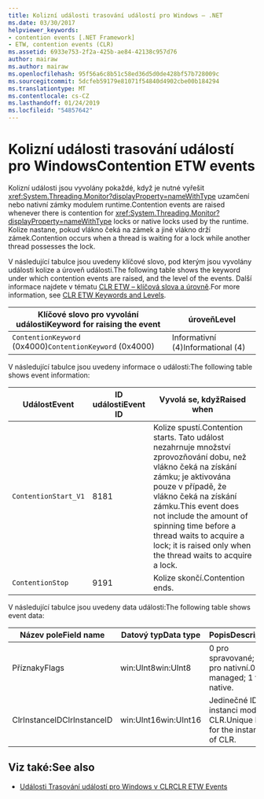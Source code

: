 ```yaml
---
title: Kolizní události trasování událostí pro Windows – .NET
ms.date: 03/30/2017
helpviewer_keywords:
- contention events [.NET Framework]
- ETW, contention events (CLR)
ms.assetid: 6933e753-2f2a-425b-ae84-42138c957d76
author: mairaw
ms.author: mairaw
ms.openlocfilehash: 95f56a6c8b51c58ed36d5d0de428bf57b728009c
ms.sourcegitcommit: 5dcfeb59179e81071f54840d4902cbe00b184294
ms.translationtype: MT
ms.contentlocale: cs-CZ
ms.lasthandoff: 01/24/2019
ms.locfileid: "54857642"
---
```

# <a name="contention-etw-events"></a><span data-ttu-id="eb7aa-102">Kolizní události trasování událostí pro Windows</span><span class="sxs-lookup"><span data-stu-id="eb7aa-102">Contention ETW events</span></span>

<span data-ttu-id="eb7aa-103">Kolizní události jsou vyvolány pokaždé, když je nutné vyřešit <xref:System.Threading.Monitor?displayProperty=nameWithType> uzamčení nebo nativní zámky modulem runtime.</span><span class="sxs-lookup"><span data-stu-id="eb7aa-103">Contention events are raised whenever there is contention for <xref:System.Threading.Monitor?displayProperty=nameWithType> locks or native locks used by the runtime.</span></span> <span data-ttu-id="eb7aa-104">Kolize nastane, pokud vlákno čeká na zámek a jiné vlákno drží zámek.</span><span class="sxs-lookup"><span data-stu-id="eb7aa-104">Contention occurs when a thread is waiting for a lock while another thread possesses the lock.</span></span>

<span data-ttu-id="eb7aa-105">V následující tabulce jsou uvedeny klíčové slovo, pod kterým jsou vyvolány události kolize a úroveň události.</span><span class="sxs-lookup"><span data-stu-id="eb7aa-105">The following table shows the keyword under which contention events are raised, and the level of the events.</span></span> <span data-ttu-id="eb7aa-106">Další informace najdete v tématu [CLR ETW – klíčová slova a úrovně](clr-etw-keywords-and-levels.md).</span><span class="sxs-lookup"><span data-stu-id="eb7aa-106">For more information, see [CLR ETW Keywords and Levels](clr-etw-keywords-and-levels.md).</span></span>

|<span data-ttu-id="eb7aa-107">Klíčové slovo pro vyvolání události</span><span class="sxs-lookup"><span data-stu-id="eb7aa-107">Keyword for raising the event</span></span>|<span data-ttu-id="eb7aa-108">úroveň</span><span class="sxs-lookup"><span data-stu-id="eb7aa-108">Level</span></span>|
|-----------------------------------|-----------|
|<span data-ttu-id="eb7aa-109">`ContentionKeyword` (0x4000)</span><span class="sxs-lookup"><span data-stu-id="eb7aa-109">`ContentionKeyword` (0x4000)</span></span>|<span data-ttu-id="eb7aa-110">Informativní (4)</span><span class="sxs-lookup"><span data-stu-id="eb7aa-110">Informational (4)</span></span>|

<span data-ttu-id="eb7aa-111">V následující tabulce jsou uvedeny informace o události:</span><span class="sxs-lookup"><span data-stu-id="eb7aa-111">The following table shows event information:</span></span>

|<span data-ttu-id="eb7aa-112">Událost</span><span class="sxs-lookup"><span data-stu-id="eb7aa-112">Event</span></span>|<span data-ttu-id="eb7aa-113">ID události</span><span class="sxs-lookup"><span data-stu-id="eb7aa-113">Event ID</span></span>|<span data-ttu-id="eb7aa-114">Vyvolá se, když</span><span class="sxs-lookup"><span data-stu-id="eb7aa-114">Raised when</span></span>|
|-----------|--------------|-----------------|
|`ContentionStart_V1`|<span data-ttu-id="eb7aa-115">81</span><span class="sxs-lookup"><span data-stu-id="eb7aa-115">81</span></span>|<span data-ttu-id="eb7aa-116">Kolize spustí.</span><span class="sxs-lookup"><span data-stu-id="eb7aa-116">Contention starts.</span></span> <span data-ttu-id="eb7aa-117">Tato událost nezahrnuje množství zprovozňování dobu, než vlákno čeká na získání zámku; je aktivována pouze v případě, že vlákno čeká na získání zámku.</span><span class="sxs-lookup"><span data-stu-id="eb7aa-117">This event does not include the amount of spinning time before a thread waits to acquire a lock; it is raised only when the thread waits to acquire a lock.</span></span>|
|`ContentionStop`|<span data-ttu-id="eb7aa-118">91</span><span class="sxs-lookup"><span data-stu-id="eb7aa-118">91</span></span>|<span data-ttu-id="eb7aa-119">Kolize skončí.</span><span class="sxs-lookup"><span data-stu-id="eb7aa-119">Contention ends.</span></span>|

<span data-ttu-id="eb7aa-120">V následující tabulce jsou uvedeny data události:</span><span class="sxs-lookup"><span data-stu-id="eb7aa-120">The following table shows event data:</span></span>

|<span data-ttu-id="eb7aa-121">Název pole</span><span class="sxs-lookup"><span data-stu-id="eb7aa-121">Field name</span></span>|<span data-ttu-id="eb7aa-122">Datový typ</span><span class="sxs-lookup"><span data-stu-id="eb7aa-122">Data type</span></span>|<span data-ttu-id="eb7aa-123">Popis</span><span class="sxs-lookup"><span data-stu-id="eb7aa-123">Description</span></span>|
|----------------|---------------|-----------------|
|<span data-ttu-id="eb7aa-124">Příznaky</span><span class="sxs-lookup"><span data-stu-id="eb7aa-124">Flags</span></span>|<span data-ttu-id="eb7aa-125">win:UInt8</span><span class="sxs-lookup"><span data-stu-id="eb7aa-125">win:UInt8</span></span>|<span data-ttu-id="eb7aa-126">0 pro spravované; 1 pro nativní.</span><span class="sxs-lookup"><span data-stu-id="eb7aa-126">0 for managed; 1 for native.</span></span>|
|<span data-ttu-id="eb7aa-127">ClrInstanceID</span><span class="sxs-lookup"><span data-stu-id="eb7aa-127">ClrInstanceID</span></span>|<span data-ttu-id="eb7aa-128">win:UInt16</span><span class="sxs-lookup"><span data-stu-id="eb7aa-128">win:UInt16</span></span>|<span data-ttu-id="eb7aa-129">Jedinečné ID pro instanci modulu CLR.</span><span class="sxs-lookup"><span data-stu-id="eb7aa-129">Unique ID for the instance of CLR.</span></span>|

## <a name="see-also"></a><span data-ttu-id="eb7aa-130">Viz také:</span><span class="sxs-lookup"><span data-stu-id="eb7aa-130">See also</span></span>

- [<span data-ttu-id="eb7aa-131">Události Trasování událostí pro Windows v CLR</span><span class="sxs-lookup"><span data-stu-id="eb7aa-131">CLR ETW Events</span></span>](clr-etw-events.md)

